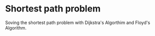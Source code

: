 # Shortest path problem

Soving the shortest path problem with Dijkstra's Algorthim and Floyd's Algorithm.